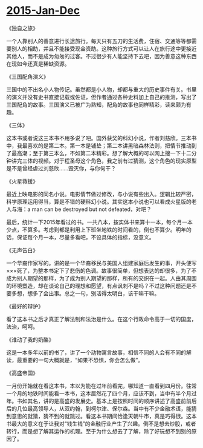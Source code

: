 # [2015-Jan-Dec](https://github.com/myccnn/tuix40/issues/26)

《独自之旅》

一个人靠别人的善意进行长途旅行。每天只有五刀的生活费，住宿、交通等等都需要别人的相助，并且不能接受现金资助。这种旅行方式可以让人在旅行途中更接近其他人，而不是成为匆匆的过客。不过很少有人能坚持下去吧，因为善意这种东西在现如今还真是稀缺资源。

《三国配角演义》

三国中的不出名小人物传记。虽然都是小人物，却都与重大的历史事件有关。书里的演义并没有史书直接记载或佐证，但作者通过各种史料加上自己的推测，写出了三国配角的故事。三国演义已被广为熟知，配角的故事也同样精彩，读来颇为有趣。

《三体》

这本书或者说这三本书不用多说了吧。国外获奖的科幻小说，作者刘慈欣。三本书中，我最喜欢的是第二本。第一本是铺垫；第二本讲黑暗森林法则，把情节推动到了最高潮；至于第三本么，不如第二本精彩。想了解大概的可以网上搜一下十二分钟讲完三体的视频。对于程圣母这个角色，我之前有过猜测，这个角色的现实原型是不是曾经虐过刘慈欣……毁灭你，与你何干？

《火星救援》

最近上映电影的同名小说。电影情节做过修改，与小说有些出入。逻辑比较严密，科学原理运用得当，算是不错的硬科幻小说。其实这本小说也可以看成火星版的老人与海：a man can be destroyed but not defeated，对吧？

最后，统计一下2015年看过的书。一共八本，按实体书来算十一本，每个月一本少点，不算多。考虑到都是利用上下班坐地铁的时间看的，倒也不算少。明年的话，保证每个月一本，尽量多看吧，不设具体的指标，没意义。

《无声告白》

一个华裔作家写的。讲的是一个华裔移民与美国人组建家庭后发生的事，开头便写×××死了，为整本书定下了悲伤的色调。故事很简单，但想表达的却很多，为了不成为别人期望的那样，为了成为别人期望的那样，所有的交织在一起。人由其周围的环境塑造，却在谈论自己的理想和愿望，有点讽刺不是吗？不过这种问题还是不要多想，想多了会出事。总之一句，别活得太明白，该干嘛干嘛。

《最好的辩护》

看了这本书之后才真正了解法制和法治是什么。在这个行政命令高于一切的国度，法治，呵呵。

《谁动了我的奶酪》

这是一本多年以前的书了，讲了一个动物寓言故事，相信不同的人会有不同的解读，最重要的一句大概就是，“如果不恐惧，你会怎么做”。

《高盛帝国》

一月份开始就在看这本书，本以为能在过年前看完，哪知道一直看到四月份。往常一个月的地铁时间能看一本书，这本居然花了四个月，应该不到，当中有半个月过年。书如其名，讲的是高盛的发展史。基本上是按照时间的顺序讲述了高盛前前后后的几位最高领导人，从双约翰，到柯尔津、保尔森。当中有不少金融术语，能猜到意思的就猜，猜不到的就跳过。看这本书期间恰逢天朝牛市，真是巧得很。这本书最大的意义在于让我对“钱生钱”的金融行业产生了兴趣。倒不是想去炒股，或者转行，而是想了解其运作的机理。至于为什么想去了了解，除了好玩想不到别的原因了。